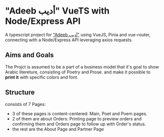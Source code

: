 # "Adeeb أديب" VueTS with Node/Express API

A typescript project for
["Adeeb آديب"](https://github.com/M-Shrief/M-Shrief/blob/main/Overview-%2015th%20Jan.mp4 'check a preview here to download')
using VueJS, Pinia and vue-router, connecting with a Node/Express API leveraging
axios requests.

## Aims and Goals

The Projct is assumed to be a part of a business model that it's goal to show
Arabic litereture, consisting of Poetry and Prose. and make it possible to
**print it** with specific colors and font.

## Structure

consists of 7 Pages:

- 3 of these pages is content-centered: Main, Poet and Poem pages.
- 2 of them are about Orders: Printing page to preview orders and confirming
  them and Orders page to follow up with Order's status.
- the rest are the About Page and Partner Page
